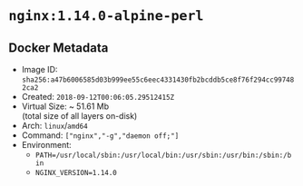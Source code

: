 # `nginx:1.14.0-alpine-perl`

## Docker Metadata

- Image ID: `sha256:a47b6006585d03b999ee55c6eec4331430fb2bcddb5ce8f76f294cc997482ca2`
- Created: `2018-09-12T00:06:05.29512415Z`
- Virtual Size: ~ 51.61 Mb  
  (total size of all layers on-disk)
- Arch: `linux`/`amd64`
- Command: `["nginx","-g","daemon off;"]`
- Environment:
  - `PATH=/usr/local/sbin:/usr/local/bin:/usr/sbin:/usr/bin:/sbin:/bin`
  - `NGINX_VERSION=1.14.0`
